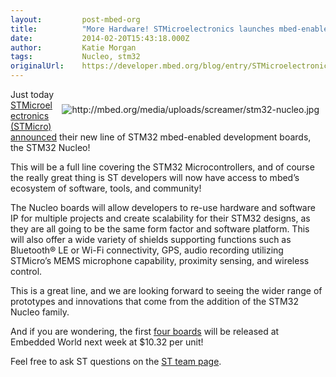 ```yaml
---
layout:         post-mbed-org
title:          "More Hardware! STMicroelectronics launches mbed-enabled family with NUCLEO"
date:           2014-02-20T15:43:18.000Z
author:         Katie Morgan
tags:           Nucleo, stm32
originalUrl:    https://developer.mbed.org/blog/entry/STMicroelectronics-mbed-enabled-Nucleo/
---
```


<div style="padding: 10px; float:right">
  <p>
    <img src=
    "http://mbed.org/media/uploads/screamer/stm32-nucleo.jpg" alt=
    "http://mbed.org/media/uploads/screamer/stm32-nucleo.jpg"
    title="http://mbed.org/media/uploads/screamer/stm32-nucleo.jpg">
  </p>
</div>
<p>
  Just today <a href=
  "http://www.st.com/st-web-ui/active/en/press/en/p3526" rel=
  "nofollow">STMicroelectronics (STMicro) announced</a> their new
  line of STM32 mbed-enabled development boards, the STM32 Nucleo!
</p>
<p>
  This will be a full line covering the STM32 Microcontrollers, and
  of course the really great thing is ST developers will now have
  access to mbed’s ecosystem of software, tools, and community!
</p>
<p>
  The Nucleo boards will allow developers to re-use hardware and
  software IP for multiple projects and create scalability for
  their STM32 designs, as they are all going to be the same form
  factor and software platform. This will also offer a wide variety
  of shields supporting functions such as Bluetooth® LE or Wi-Fi
  connectivity, GPS, audio recording utilizing STMicro’s MEMS
  microphone capability, proximity sensing, and wireless control.
</p>
<p>
  This is a great line, and we are looking forward to seeing the
  wider range of prototypes and innovations that come from the
  addition of the STM32 Nucleo family.
</p>
<p>
  And if you are wondering, the first <a href=
  "/platforms/?tvend=10">four boards</a> will be released at
  Embedded World next week at $10.32 per unit!
</p>
<p>
  Feel free to ask ST questions on the <a href=
  "/teams/ST/community/">ST team page</a>.
</p>

